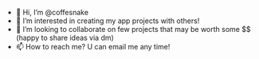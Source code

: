 - 👋 Hi, I’m @coffesnake
- 👀 I’m interested in creating my app projects with others!
- 💞️ I’m looking to collaborate on few projects that may be worth some $$ (happy to share ideas via dm)
- 📫 How to reach me? U can email me any time!

